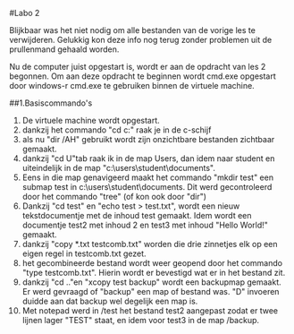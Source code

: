 #Labo 2

Blijkbaar was het niet nodig om alle bestanden van de vorige les te verwijderen. Gelukkig kon deze info nog terug zonder problemen uit de prullenmand gehaald worden.

Nu de computer juist opgestart is, wordt er aan de opdracht van les 2 begonnen. Om aan deze opdracht te beginnen wordt cmd.exe opgestart door windows-r cmd.exe te gebruiken binnen de virtuele machine.

##1.Basiscommando's

1. De virtuele machine wordt opgestart.
2. dankzij het commando "cd c:\" raak je in de c-schijf
3. als nu "dir /AH" gebruikt wordt zijn onzichtbare bestanden zichtbaar gemaakt.
4. dankzij "cd U"tab raak ik in de map Users, dan idem naar student en uiteindelijk in de map "c:\users\student\documents".
5. Eens in die map genavigeerd maakt het commando "mkdir test" een submap test in c:\users\student\documents\. Dit werd gecontroleerd door het commando "tree" (of kon ook door "dir")
6. Dankzij "cd test" en "echo test > test.txt", wordt een nieuw tekstdocumentje met de inhoud test gemaakt. Idem wordt een documentje test2 met inhoud 2 en test3 met inhoud "Hello World!" gemaakt.
7. dankzij "copy *.txt testcomb.txt" worden die drie zinnetjes elk op een eigen regel in testcomb.txt gezet.
8. het gecombineerde bestand wordt weer geopend door het commando "type testcomb.txt". Hierin wordt er bevestigd wat er in het bestand zit.
9. dankzij "cd .."en "xcopy test backup" wordt een backupmap gemaakt. Er werd gevraagd of "backup" een map of bestand was. "D" invoeren duidde aan dat backup wel degelijk een map is.
10. Met notepad werd in /test het bestand test2 aangepast zodat er twee lijnen lager "TEST" staat, en idem voor test3 in de map /backup.